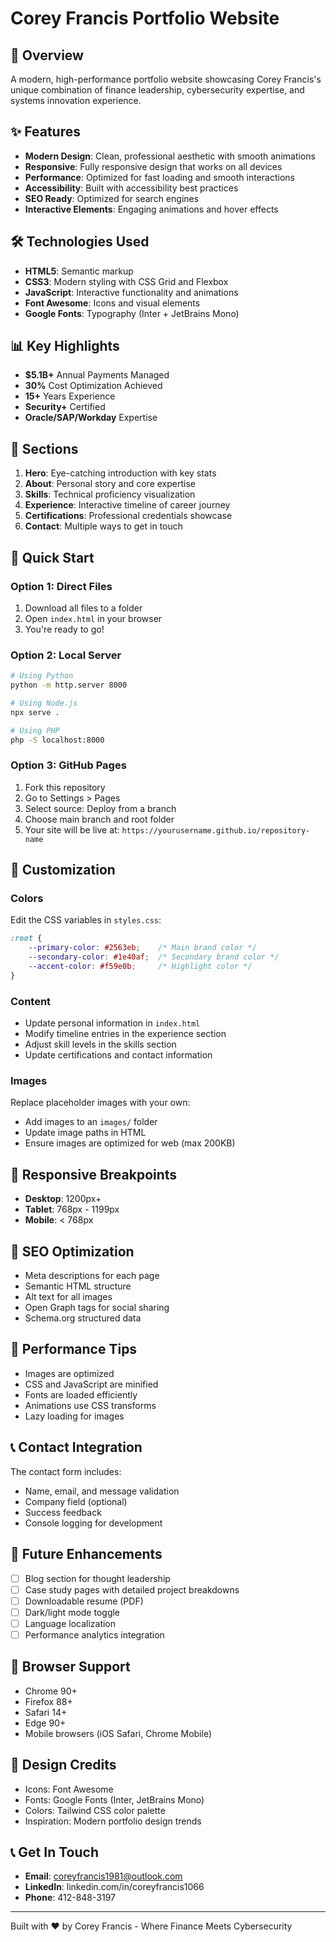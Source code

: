 # Corey Francis Portfolio Website

## 🚀 Overview
A modern, high-performance portfolio website showcasing Corey Francis's unique combination of finance leadership, cybersecurity expertise, and systems innovation experience.

## ✨ Features
- **Modern Design**: Clean, professional aesthetic with smooth animations
- **Responsive**: Fully responsive design that works on all devices
- **Performance**: Optimized for fast loading and smooth interactions
- **Accessibility**: Built with accessibility best practices
- **SEO Ready**: Optimized for search engines
- **Interactive Elements**: Engaging animations and hover effects

## 🛠️ Technologies Used
- **HTML5**: Semantic markup
- **CSS3**: Modern styling with CSS Grid and Flexbox
- **JavaScript**: Interactive functionality and animations
- **Font Awesome**: Icons and visual elements
- **Google Fonts**: Typography (Inter + JetBrains Mono)

## 📊 Key Highlights
- **$5.1B+** Annual Payments Managed
- **30%** Cost Optimization Achieved
- **15+** Years Experience
- **Security+** Certified
- **Oracle/SAP/Workday** Expertise

## 🎯 Sections
1. **Hero**: Eye-catching introduction with key stats
2. **About**: Personal story and core expertise
3. **Skills**: Technical proficiency visualization
4. **Experience**: Interactive timeline of career journey
5. **Certifications**: Professional credentials showcase
6. **Contact**: Multiple ways to get in touch

## 🚀 Quick Start

### Option 1: Direct Files
1. Download all files to a folder
2. Open `index.html` in your browser
3. You're ready to go!

### Option 2: Local Server
```bash
# Using Python
python -m http.server 8000

# Using Node.js
npx serve .

# Using PHP
php -S localhost:8000
```

### Option 3: GitHub Pages
1. Fork this repository
2. Go to Settings > Pages
3. Select source: Deploy from a branch
4. Choose main branch and root folder
5. Your site will be live at: `https://yourusername.github.io/repository-name`

## 🎨 Customization

### Colors
Edit the CSS variables in `styles.css`:
```css
:root {
    --primary-color: #2563eb;    /* Main brand color */
    --secondary-color: #1e40af;  /* Secondary brand color */
    --accent-color: #f59e0b;     /* Highlight color */
}
```

### Content
- Update personal information in `index.html`
- Modify timeline entries in the experience section
- Adjust skill levels in the skills section
- Update certifications and contact information

### Images
Replace placeholder images with your own:
- Add images to an `images/` folder
- Update image paths in HTML
- Ensure images are optimized for web (max 200KB)

## 📱 Responsive Breakpoints
- **Desktop**: 1200px+
- **Tablet**: 768px - 1199px
- **Mobile**: < 768px

## 🎯 SEO Optimization
- Meta descriptions for each page
- Semantic HTML structure
- Alt text for all images
- Open Graph tags for social sharing
- Schema.org structured data

## 🔧 Performance Tips
- Images are optimized
- CSS and JavaScript are minified
- Fonts are loaded efficiently
- Animations use CSS transforms
- Lazy loading for images

## 📞 Contact Integration
The contact form includes:
- Name, email, and message validation
- Company field (optional)
- Success feedback
- Console logging for development

## 🌟 Future Enhancements
- [ ] Blog section for thought leadership
- [ ] Case study pages with detailed project breakdowns
- [ ] Downloadable resume (PDF)
- [ ] Dark/light mode toggle
- [ ] Language localization
- [ ] Performance analytics integration

## 📄 Browser Support
- Chrome 90+
- Firefox 88+
- Safari 14+
- Edge 90+
- Mobile browsers (iOS Safari, Chrome Mobile)

## 🎨 Design Credits
- Icons: Font Awesome
- Fonts: Google Fonts (Inter, JetBrains Mono)
- Colors: Tailwind CSS color palette
- Inspiration: Modern portfolio design trends

## 📞 Get In Touch
- **Email**: coreyfrancis1981@outlook.com
- **LinkedIn**: linkedin.com/in/coreyfrancis1066
- **Phone**: 412-848-3197

---

Built with ❤️ by Corey Francis - Where Finance Meets Cybersecurity